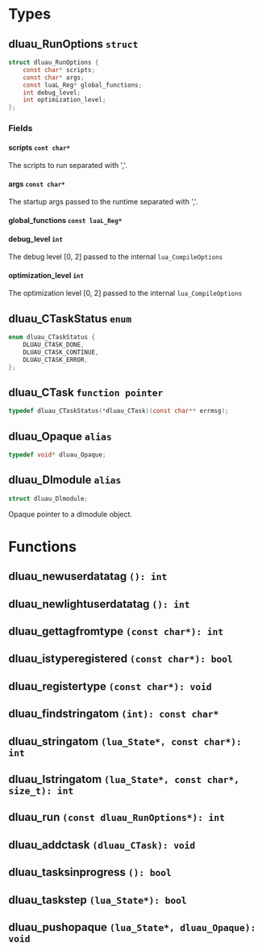 # Types
## dluau_RunOptions `struct`
```c
struct dluau_RunOptions {
    const char* scripts;
    const char* args;
    const luaL_Reg* global_functions;
    int debug_level;
    int optimization_level;
};
```
### Fields
#### scripts `cont char*`
The scripts to run separated with ','.
#### args `const char*`
The startup args passed to the runtime separated with ','.
#### global_functions `const luaL_Reg*`
#### debug_level `int`
The debug level \[0, 2] passed to the internal `lua_CompileOptions`
#### optimization_level `int`
The optimization level \[0, 2] passed to the internal `lua_CompileOptions`


## dluau_CTaskStatus `enum`
```c
enum dluau_CTaskStatus {
    DLUAU_CTASK_DONE,
    DLUAU_CTASK_CONTINUE,
    DLUAU_CTASK_ERROR,
};
```
## dluau_CTask `function pointer`
```c
typedef dluau_CTaskStatus(*dluau_CTask)(const char** errmsg);
```

## dluau_Opaque `alias`
```c
typedef void* dluau_Opaque;
```

## dluau_Dlmodule `alias`
```c
struct dluau_Dlmodule;
```
Opaque pointer to a dlmodule object.

# Functions
## dluau_newuserdatatag `(): int`

## dluau_newlightuserdatatag `(): int`

## dluau_gettagfromtype `(const char*): int`

## dluau_istyperegistered `(const char*): bool`

## dluau_registertype `(const char*): void`

## dluau_findstringatom `(int): const char*`

## dluau_stringatom `(lua_State*, const char*): int`

## dluau_lstringatom `(lua_State*, const char*, size_t): int`

## dluau_run `(const dluau_RunOptions*): int`

## dluau_addctask `(dluau_CTask): void`

## dluau_tasksinprogress `(): bool`

## dluau_taskstep `(lua_State*): bool`

## dluau_pushopaque `(lua_State*, dluau_Opaque): void`

